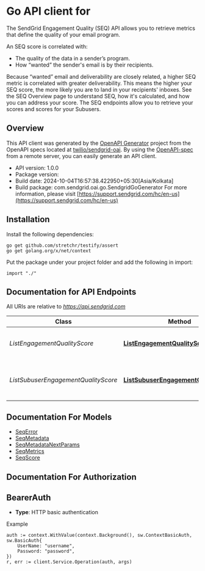 # Go API client for 

The SendGrid Engagement Quality (SEQ) API allows you to retrieve metrics that define the quality of your email program.

An SEQ score is correlated with:
- The quality of the data in a sender’s program.
- How “wanted” the sender's email is by their recipients.

Because “wanted” email and deliverability are closely related, a higher SEQ metric is correlated with greater deliverability. This means the higher your SEQ score, the more likely you are to land in your recipients' inboxes. See the SEQ Overview page to understand SEQ, how it's calculated, and how you can address your score. The SEQ endpoints allow you to retrieve your scores and scores for your Subusers.

## Overview
This API client was generated by the [OpenAPI Generator](https://openapi-generator.tech) project from the OpenAPI specs located at [twilio/sendgrid-oai](https://github.com/twilio/sendgrid-oai/tree/main/spec).  By using the [OpenAPI-spec](https://www.openapis.org/) from a remote server, you can easily generate an API client.

- API version: 1.0.0
- Package version: 
- Build date: 2024-10-04T16:57:38.422950+05:30[Asia/Kolkata]
- Build package: com.sendgrid.oai.go.SendgridGoGenerator
For more information, please visit [https://support.sendgrid.com/hc/en-us](https://support.sendgrid.com/hc/en-us)

## Installation

Install the following dependencies:

```shell
go get github.com/stretchr/testify/assert
go get golang.org/x/net/context
```

Put the package under your project folder and add the following in import:

```golang
import "./"
```

## Documentation for API Endpoints

All URIs are relative to *https://api.sendgrid.com*

Class | Method | HTTP request | Description
------------ | ------------- | ------------- | -------------
*ListEngagementQualityScore* | [**ListEngagementQualityScore**](docs/ListEngagementQualityScore.md#listengagementqualityscore) | **Get** /v3/engagementquality/scores | Get Engagement Quality Scores
*ListSubuserEngagementQualityScore* | [**ListSubuserEngagementQualityScore**](docs/ListSubuserEngagementQualityScore.md#listsubuserengagementqualityscore) | **Get** /v3/engagementquality/subusers/scores | Get Subusers&#39; Engagement Quality Scores


## Documentation For Models

 - [SeqError](SeqError.md)
 - [SeqMetadata](SeqMetadata.md)
 - [SeqMetadataNextParams](SeqMetadataNextParams.md)
 - [SeqMetrics](SeqMetrics.md)
 - [SeqScore](SeqScore.md)


## Documentation For Authorization



## BearerAuth

- **Type**: HTTP basic authentication

Example

```golang
auth := context.WithValue(context.Background(), sw.ContextBasicAuth, sw.BasicAuth{
    UserName: "username",
    Password: "password",
})
r, err := client.Service.Operation(auth, args)
```

